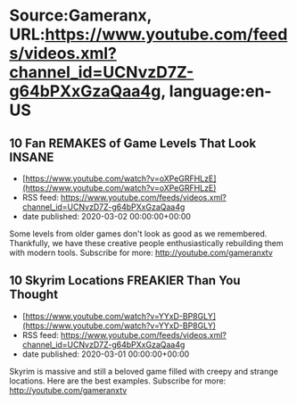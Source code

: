 # Source:Gameranx, URL:https://www.youtube.com/feeds/videos.xml?channel_id=UCNvzD7Z-g64bPXxGzaQaa4g, language:en-US

## 10 Fan REMAKES of Game Levels That Look INSANE
 - [https://www.youtube.com/watch?v=oXPeGRFHLzE](https://www.youtube.com/watch?v=oXPeGRFHLzE)
 - RSS feed: https://www.youtube.com/feeds/videos.xml?channel_id=UCNvzD7Z-g64bPXxGzaQaa4g
 - date published: 2020-03-02 00:00:00+00:00

Some levels from older games don't look as good as we remembered. Thankfully, we have these creative people enthusiastically rebuilding them with modern tools.
Subscribe for more: http://youtube.com/gameranxtv

## 10 Skyrim Locations FREAKIER Than You Thought
 - [https://www.youtube.com/watch?v=YYxD-BP8GLY](https://www.youtube.com/watch?v=YYxD-BP8GLY)
 - RSS feed: https://www.youtube.com/feeds/videos.xml?channel_id=UCNvzD7Z-g64bPXxGzaQaa4g
 - date published: 2020-03-01 00:00:00+00:00

Skyrim is massive and still a beloved game filled with creepy and strange locations. Here are the best examples.
Subscribe for more: http://youtube.com/gameranxtv

